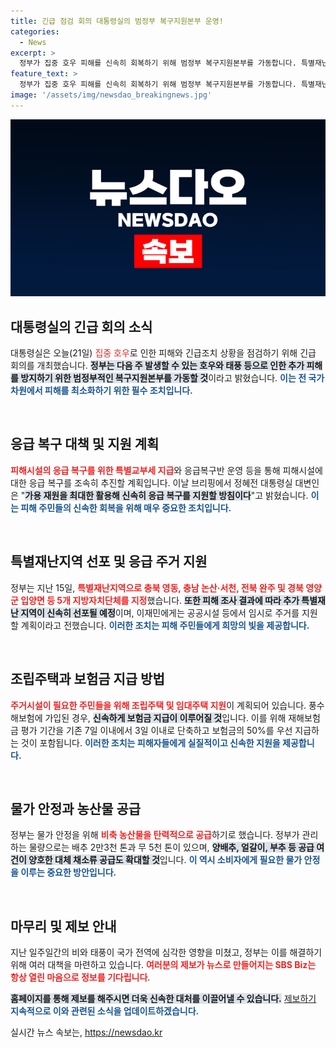 ```yaml
---
title: 긴급 점검 회의 대통령실의 범정부 복구지원본부 운영!
categories:
  - News
excerpt: >
  정부가 집중 호우 피해를 신속히 회복하기 위해 범정부 복구지원본부를 가동합니다. 특별재난지역 추가 선포와 함께 피해 시설 응급 복구를 위한 특별교부세 지급도 추진되며, 이재민을 위한 주거 지원 및 보험금 지급도 강화됩니다.
feature_text: >
  정부가 집중 호우 피해를 신속히 회복하기 위해 범정부 복구지원본부를 가동합니다. 특별재난지역 추가 선포와 함께 피해 시설 응급 복구를 위한 특별교부세 지급도 추진되며, 이재민을 위한 주거 지원 및 보험금 지급도 강화됩니다.
image: '/assets/img/newsdao_breakingnews.jpg'
---
```


<p><img src="/assets/img/newsdao_breakingnews.jpg" alt="ranknews 속보" /></p>

<h2 data-ke-size="size26">대통령실의 긴급 회의 소식</h2>

<p data-ke-size="size16">대통령실은 오늘(21일) </b><span style="color: #ee2323;">집중 호우</span></b>로 인한 피해와 긴급조치 상황을 점검하기 위해 긴급 회의를 개최했습니다. <b><span style="background-color: #21538527;">정부는 다음 주 발생할 수 있는 호우와 태풍 등으로 인한 추가 피해를 방지하기 위한 범정부적인 복구지원본부를 가동할 것</span></b>이라고 밝혔습니다. <b><span style="color: #1a5490;">이는 전 국가 차원에서 피해를 최소화하기 위한 필수 조치입니다.</span></b></p>

<p data-ke-size="size16">&nbsp;</p>

<h2 data-ke-size="size26">응급 복구 대책 및 지원 계획</h2>

<p data-ke-size="size16"><b><span style="color: #ee2323;">피해시설의 응급 복구를 위한 특별교부세 지급</span></b>와 응급복구반 운영 등을 통해 피해시설에 대한 응급 복구를 조속히 추진할 계획입니다. 이날 브리핑에서 정혜전 대통령실 대변인은 "<b><span style="background-color: #21538527;">가용 재원을 최대한 활용해 신속히 응급 복구를 지원할 방침이다</span></b>"고 밝혔습니다. <b><span style="color: #1a5490;">이는 피해 주민들의 신속한 회복을 위해 매우 중요한 조치입니다.</span></b></p>

<p data-ke-size="size16">&nbsp;</p>

<h2 data-ke-size="size26">특별재난지역 선포 및 응급 주거 지원</h2>

<p data-ke-size="size16">정부는 지난 15일, <b><span style="color: #ee2323;">특별재난지역으로 충북 영동, 충남 논산·서천, 전북 완주 및 경북 영양군 입양면 등 5개 지방자치단체를 지정</span></b>했습니다. <b><span style="background-color: #21538527;">또한 피해 조사 결과에 따라 추가 특별재난 지역이 신속히 선포될 예정</span></b>이며, 이재민에게는 공공시설 등에서 임시로 주거를 지원할 계획이라고 전했습니다. <b><span style="color: #1a5490;">이러한 조치는 피해 주민들에게 희망의 빛을 제공합니다.</span></b></p>

<p data-ke-size="size16">&nbsp;</p>

<h2 data-ke-size="size26">조립주택과 보험금 지급 방법</h2>

<p data-ke-size="size16"><b><span style="color: #ee2323;">주거시설이 필요한 주민들을 위해 조립주택 및 임대주택 지원</span></b>이 계획되어 있습니다. 풍수해보험에 가입된 경우, <b><span style="background-color: #21538527;">신속하게 보험금 지급이 이루어질 것</span></b>입니다. 이를 위해 재해보험금 평가 기간을 기존 7일 이내에서 3일 이내로 단축하고 보험금의 50%를 우선 지급하는 것이 포함됩니다. <b><span style="color: #1a5490;">이러한 조치는 피해자들에게 실질적이고 신속한 지원을 제공합니다.</span></b></p>

<p data-ke-size="size16">&nbsp;</p>

<h2 data-ke-size="size26">물가 안정과 농산물 공급</h2>

<p data-ke-size="size16">정부는 물가 안정을 위해 <b><span style="color: #ee2323;">비축 농산물을 탄력적으로 공급</span></b>하기로 했습니다. 정부가 관리하는 물량으로는 배추 2만3천 톤과 무 5천 톤이 있으며, <b><span style="background-color: #21538527;">양배추, 얼갈이, 부추 등 공급 여건이 양호한 대체 채소류 공급도 확대할 것</span></b>입니다. <b><span style="color: #1a5490;">이 역시 소비자에게 필요한 물가 안정을 이루는 중요한 방안입니다.</span></b></p>

<p data-ke-size="size16">&nbsp;</p>

<h2 data-ke-size="size26">마무리 및 제보 안내</h2>

<p data-ke-size="size16">지난 일주일간의 비와 태풍이 국가 전역에 심각한 영향을 미쳤고, 정부는 이를 해결하기 위해 여러 대책을 마련하고 있습니다. <b><span style="color: #ee2323;">여러분의 제보가 뉴스로 만들어지는 SBS Biz는 항상 열린 마음으로 정보를 기다립니다</span></b>. </p>

<p data-ke-size="size16"><b><span style="background-color: #21538527;">홈페이지를 통해 제보를 해주시면 더욱 신속한 대처를 이끌어낼 수 있습니다.</span></b> <a href="https://url.kr/9pghjn" target="_blank">제보하기</a> <b><span style="color: #1a5490;">지속적으로 이와 관련된 소식을 업데이트하겠습니다.</span></b></p>
실시간 뉴스 속보는, <a href="https://newsdao.kr" rel="dofollow">https://newsdao.kr</a>


